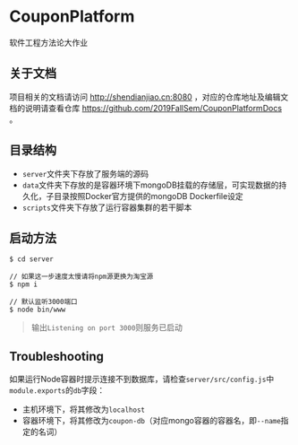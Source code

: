 # CouponPlatform

软件工程方法论大作业

## 关于文档

项目相关的文档请访问 http://shendianjiao.cn:8080 ，对应的仓库地址及编辑文档的说明请查看仓库 https://github.com/2019FallSem/CouponPlatformDocs 。

## 目录结构

- `server`文件夹下存放了服务端的源码
- `data`文件夹下存放的是容器环境下mongoDB挂载的存储层，可实现数据的持久化，子目录按照Docker官方提供的mongoDB Dockerfile设定
- `scripts`文件夹下存放了运行容器集群的若干脚本

## 启动方法

```
$ cd server

// 如果这一步速度太慢请将npm源更换为淘宝源
$ npm i

// 默认监听3000端口
$ node bin/www
```

> 输出`Listening on port 3000`则服务已启动

## Troubleshooting

如果运行Node容器时提示连接不到数据库，请检查`server/src/config.js`中`module.exports`的`db`字段：
- 主机环境下，将其修改为`localhost`
- 容器环境下，将其修改为`coupon-db`（对应mongo容器的容器名，即`--name`指定的名词）

